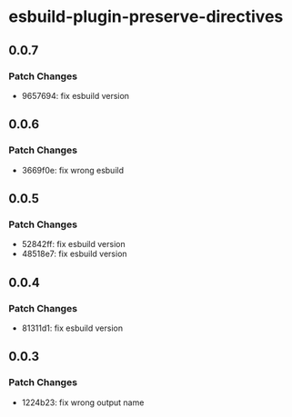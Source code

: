 # esbuild-plugin-preserve-directives

## 0.0.7

### Patch Changes

- 9657694: fix esbuild version

## 0.0.6

### Patch Changes

- 3669f0e: fix wrong esbuild

## 0.0.5

### Patch Changes

- 52842ff: fix esbuild version
- 48518e7: fix esbuild version

## 0.0.4

### Patch Changes

- 81311d1: fix esbuild version

## 0.0.3

### Patch Changes

- 1224b23: fix wrong output name

